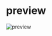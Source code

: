 # preview
![preview](https://github.com/lijspoop/Hallucinations/assets/75560329/dbe94bab-3d89-4ef6-b890-76601eaaec25)
